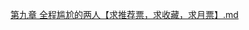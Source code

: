 [第九章 全程尴尬的两人【求推荐票，求收藏，求月票】.md](https://github.com/auto-bot-ty/qidian-chapterReview/blob/test/output/1027498517/%E7%AC%AC%E4%B9%9D%E7%AB%A0%20%E5%85%A8%E7%A8%8B%E5%B0%B4%E5%B0%AC%E7%9A%84%E4%B8%A4%E4%BA%BA%E3%80%90%E6%B1%82%E6%8E%A8%E8%8D%90%E7%A5%A8%EF%BC%8C%E6%B1%82%E6%94%B6%E8%97%8F%EF%BC%8C%E6%B1%82%E6%9C%88%E7%A5%A8%E3%80%91.md)<br>
